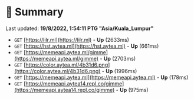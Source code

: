 # 📖 Summary
Last updated: **19/8/2022, 1:54:11 PTG "Asia/Kuala_Lumpur"**

- `GET` [https://lilr.ml](https://lilr.ml) - **Up** (2633ms)
- `GET` [https://hst.aytea.ml](https://hst.aytea.ml) - **Up** (661ms)
- `GET` [https://memeapi.aytea.ml/gimme](https://memeapi.aytea.ml/gimme) - **Up** (2703ms)
- `GET` [https://color.aytea.ml/4b31d6.png](https://color.aytea.ml/4b31d6.png) - **Up** (1996ms)
- `GET` [https://memeapi.aytea.ml](https://memeapi.aytea.ml) - **Up** (178ms)
- `GET` [https://memeapi.aytea14.repl.co/gimme](https://memeapi.aytea14.repl.co/gimme) - **Up** (975ms)
